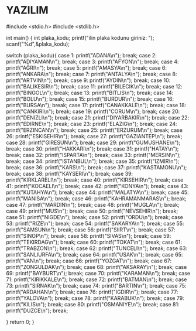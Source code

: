 # YAZILIM
#include <stdio.h>
#include <stdlib.h>

int main()
{
   int plaka_kodu;
   printf("ilin plaka kodunu giriniz: ");
   scanf("%d",&plaka_kodu);

   switch (plaka_kodu){
   case 1:
      printf("ADANA\n");
      break;
   case 2:
    printf("ADIYAMAN\n");
      break;
   case 3:
    printf("AFYON\n");
      break;
   case 4:
    printf("AĞRI\n");
     break;
   case 5:
    printf("AMASYA\n");
     break;
   case 6:
    printf("ANKARA\n");
     break;
   case 7:
    printf("ANTALYA\n");
     break;
   case 8:
    printf("ARTVIN\n");
     break;
   case 9:
    printf("AYDIN\n");
     break;
   case 10:
    printf("BALIKESIR\n");
     break;
   case 11:
    printf("BILECIK\n");
     break;
   case 12:
    printf("BINGOL\n");
     break;
   case 13:
    printf("BITLIS\n");
     break;
   case 14:
    printf("BOLU\n");
     break;
   case 15:
    printf("BURDUR\n");
     break;
   case 16:
    printf("BURSA\n");
     break;
   case 17:
    printf("CANAKKALE\n");
     break;
   case 18:
    printf("CANKIRI\n");
     break;
   case 19:
    printf("CORUM\n");
     break;
   case 20:
    printf("DENIZLI\n");
     break;
   case 21:
    printf("DIYARBAKIR\n");
     break;
   case 22:
    printf("EDIRNE\n");
     break;
   case 23:
    printf("ELAZIG\n");
     break;
   case 24:
    printf("ERZINCAN\n");
     break;
   case 25:
    printf("ERZURUM\n");
     break;
   case 26:
    printf("ESKISEHIR\n");
     break;
   case 27:
    printf("GAZIANTEP\n");
     break;
   case 28:
    printf("GIRESUN\n");
     break;
   case 29:
    printf("GUMUSHANE\n");
     break;
   case 30:
    printf("HAKKARI\n");
     break;
   case 31:
    printf("HATAY\n");
     break;
   case 32:
    printf("ISPARTA\n");
     break;
   case 33:
    printf("MERSIN\n");
     break;
   case 34:
    printf("ISTANBUL\n");
     break;
   case 35:
    printf("IZMIR\n");
     break;
   case 36:
    printf("KARS\n");
     break;
   case 37:
    printf("KASTAMONU\n");
     break;
   case 38:
    printf("KAYSERI\n");
     break;
   case 39:
    printf("KIRKLARELI\n");
     break;
   case 40:
    printf("KIRSEHIR\n");
     break;
   case 41:
    printf("KOCAELI\n");
     break;
   case 42:
    printf("KONYA\n");
     break;
   case 43:
    printf("KUTAHYA\n");
     break;
   case 44:
    printf("MALATYA\n");
     break;
   case 45:
    printf("MANISA\n");
     break;
   case 46:
    printf("KAHRAMANMARAS\n");
     break;
   case 47:
    printf("MARDIN\n");
     break;
   case 48:
    printf("MUGLA\n");
     break;
   case 49:
    printf("MUS\n");
     break;
   case 50:
    printf("NEVSEHIR\n");
     break;
   case 51:
    printf("NIGDE\n");
     break;
   case 52:
    printf("ORDU\n");
     break;
   case 53:
    printf("RIZE\n");
     break;
   case 54:
    printf("SAKARYA\n");
     break;
   case 55:
    printf("SAMSUN\n");
     break;
   case 56:
    printf("SIIRT\n");
     break;
   case 57:
    printf("SINOP\n");
     break;
   case 58:
    printf("SIVAS\n");
     break;
   case 59:
    printf("TEKIRDAG\n");
     break;
   case 60:
    printf("TOKAT\n");
     break;
   case 61:
    printf("TRABZON\n");
     break;
   case 62:
    printf("TUNCELI\n");
     break;
   case 63:
    printf("SANLIURFA\n");
     break;
   case 64:
    printf("USAK\n");
     break;
   case 65:
    printf("VAN\n");
     break;
   case 66:
    printf("YOZGAT\n");
     break;
   case 67:
    printf("ZONGULDAK\n");
     break;
   case 68:
    printf("AKSARAY\n");
     break;
   case 69:
    printf("BAYBURT\n");
     break;
   case 70:
    printf("KARAMAN\n");
     break;
   case 71:
    printf("KIRIKKALE\n");
     break;
   case 72:
    printf("BATMAN\n");
     break;
   case 73:
    printf("SIRNAK\n");
     break;
   case 74:
    printf("BARTIN\n");
     break;
   case 75:
    printf("ARDAHAN\n");
     break;
   case 76:
    printf("IGDIR\n");
     break;
   case 77:
    printf("YALOVA\n");
     break;
   case 78:
    printf("KARABUK\n");
     break;
   case 79:
    printf("KILIS\n");
     break;
   case 80:
    printf("OSMANIYE\n");
     break;
   case 81:
    printf("DUZCE\n");
     break;

}
    return 0;
}
